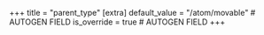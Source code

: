 +++
title = "parent_type"
[extra]
default_value = "/atom/movable" # AUTOGEN FIELD
is_override = true # AUTOGEN FIELD
+++